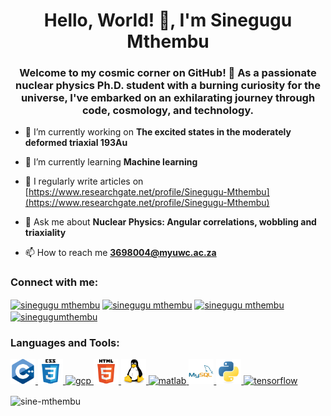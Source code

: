 <h1 align="center">Hello, World! 👋, I'm Sinegugu Mthembu</h1>
<h3 align="center">Welcome to my cosmic corner on GitHub! 🌌 As a passionate nuclear physics Ph.D. student with a burning curiosity for the universe, I've embarked on an exhilarating journey through code, cosmology, and technology.</h3>

- 🔭 I’m currently working on **The excited states in the moderately deformed triaxial 193Au**

- 🌱 I’m currently learning **Machine learning**

- 📝 I regularly write articles on [https://www.researchgate.net/profile/Sinegugu-Mthembu](https://www.researchgate.net/profile/Sinegugu-Mthembu)

- 💬 Ask me about **Nuclear Physics: Angular correlations, wobbling and triaxiality**

- 📫 How to reach me **3698004@myuwc.ac.za**

<h3 align="left">Connect with me:</h3>
<p align="left">
<a href="https://linkedin.com/in/sinegugu mthembu" target="blank"><img align="center" src="https://raw.githubusercontent.com/rahuldkjain/github-profile-readme-generator/master/src/images/icons/Social/linked-in-alt.svg" alt="sinegugu mthembu" height="30" width="40" /></a>
<a href="https://kaggle.com/sinegugu mthembu" target="blank"><img align="center" src="https://raw.githubusercontent.com/rahuldkjain/github-profile-readme-generator/master/src/images/icons/Social/kaggle.svg" alt="sinegugu mthembu" height="30" width="40" /></a>
<a href="https://fb.com/sinegugu mthembu" target="blank"><img align="center" src="https://raw.githubusercontent.com/rahuldkjain/github-profile-readme-generator/master/src/images/icons/Social/facebook.svg" alt="sinegugu mthembu" height="30" width="40" /></a>
<a href="https://instagram.com/sinegugumthembu" target="blank"><img align="center" src="https://raw.githubusercontent.com/rahuldkjain/github-profile-readme-generator/master/src/images/icons/Social/instagram.svg" alt="sinegugumthembu" height="30" width="40" /></a>
</p>

<h3 align="left">Languages and Tools:</h3>
<p align="left"> <a href="https://www.w3schools.com/cpp/" target="_blank" rel="noreferrer"> <img src="https://raw.githubusercontent.com/devicons/devicon/master/icons/cplusplus/cplusplus-original.svg" alt="cplusplus" width="40" height="40"/> </a> <a href="https://www.w3schools.com/css/" target="_blank" rel="noreferrer"> <img src="https://raw.githubusercontent.com/devicons/devicon/master/icons/css3/css3-original-wordmark.svg" alt="css3" width="40" height="40"/> </a> <a href="https://cloud.google.com" target="_blank" rel="noreferrer"> <img src="https://www.vectorlogo.zone/logos/google_cloud/google_cloud-icon.svg" alt="gcp" width="40" height="40"/> </a> <a href="https://www.w3.org/html/" target="_blank" rel="noreferrer"> <img src="https://raw.githubusercontent.com/devicons/devicon/master/icons/html5/html5-original-wordmark.svg" alt="html5" width="40" height="40"/> </a> <a href="https://www.linux.org/" target="_blank" rel="noreferrer"> <img src="https://raw.githubusercontent.com/devicons/devicon/master/icons/linux/linux-original.svg" alt="linux" width="40" height="40"/> </a> <a href="https://www.mathworks.com/" target="_blank" rel="noreferrer"> <img src="https://upload.wikimedia.org/wikipedia/commons/2/21/Matlab_Logo.png" alt="matlab" width="40" height="40"/> </a> <a href="https://www.mysql.com/" target="_blank" rel="noreferrer"> <img src="https://raw.githubusercontent.com/devicons/devicon/master/icons/mysql/mysql-original-wordmark.svg" alt="mysql" width="40" height="40"/> </a> <a href="https://www.python.org" target="_blank" rel="noreferrer"> <img src="https://raw.githubusercontent.com/devicons/devicon/master/icons/python/python-original.svg" alt="python" width="40" height="40"/> </a> <a href="https://www.tensorflow.org" target="_blank" rel="noreferrer"> <img src="https://www.vectorlogo.zone/logos/tensorflow/tensorflow-icon.svg" alt="tensorflow" width="40" height="40"/> </a> </p>

<p><img align="center" src="https://github-readme-stats.vercel.app/api/top-langs?username=sine-mthembu&show_icons=true&locale=en&layout=compact" alt="sine-mthembu" /></p>

